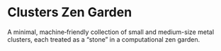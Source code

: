 # Clusters Zen Garden

A minimal, machine‑friendly collection of small and medium-size metal clusters, each treated as a “stone” in a computational zen garden.
